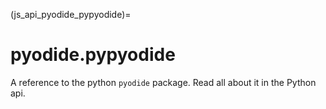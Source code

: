(js_api_pyodide_pypyodide)=
# pyodide.pypyodide
A reference to the python `pyodide` package. Read all about it in the Python api.
